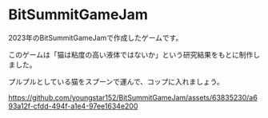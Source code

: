 # BitSummitGameJam

2023年のBitSummitGameJamで作成したゲームです。

このゲームは「猫は粘度の高い液体ではないか」という研究結果をもとに制作しました。

プルプルとしている猫をスプーンで運んで、コップに入れましょう。



https://github.com/youngstar152/BitSummitGameJam/assets/63835230/a693a12f-cfdd-494f-a1e4-97ee1634e200


